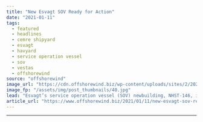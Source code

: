 ```yaml
---
title: "New Esvagt SOV Ready for Action"
date: "2021-01-11"
tags: 
  - featured
  - headlines
  - cemre shipyard
  - esvagt
  - havyard
  - service operation vessel
  - sov
  - vestas
  - offshorewind
source: "offshorewind"
image_url: "https://cdn.offshorewind.biz/wp-content/uploads/sites/2/2021/01/11113009/New-Esvagt-SOV-Ready-for-Action.jpg"
image_fp: "/assets/img/post_thumbnails/40.jpg"
lead: "Esvagt’s service operation vessel (SOV) newbuilding, NHST-146, is now ready to start working for"
article_url: "https://www.offshorewind.biz/2021/01/11/new-esvagt-sov-ready-for-action/"
---
```


---
